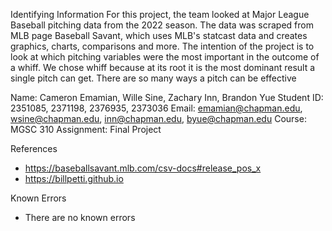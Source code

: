 Identifying Information
For this project, the team looked at Major League Baseball pitching data from the 2022 season. The data was scraped from MLB page Baseball Savant, which uses MLB's statcast data and creates graphics, charts, comparisons and more. The intention of the project is to look at which pitching variables were the most important in the outcome of a whiff. We chose whiff because at its root it is the most dominant result a single pitch can get. There are so many ways a pitch can be effective  

Name: Cameron Emamian, Wille Sine, Zachary Inn, Brandon Yue
Student ID: 2351085, 2371198, 2376935, 2373036
Email: emamian@chapman.edu, wsine@chapman.edu, inn@chapman.edu, byue@chapman.edu
Course: MGSC 310
Assignment: Final Project

References
* https://baseballsavant.mlb.com/csv-docs#release_pos_x
* https://billpetti.github.io


Known Errors
* There are no known errors

